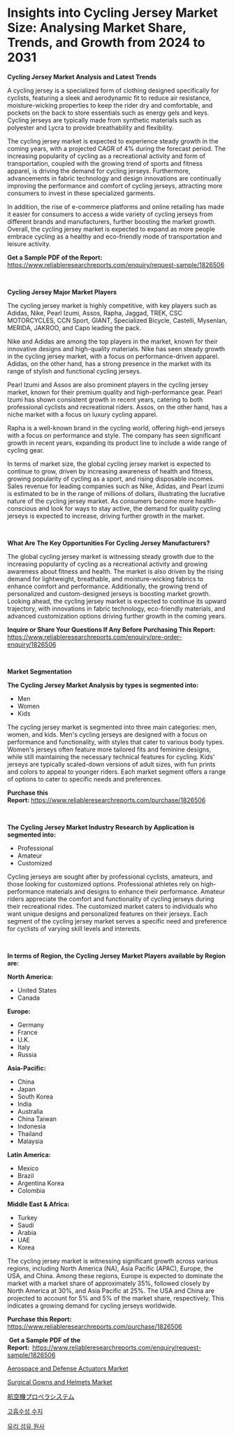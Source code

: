 <p><h1>Insights into Cycling Jersey Market Size: Analysing Market Share, Trends, and Growth from 2024 to 2031</h1></p><p><strong>Cycling Jersey Market Analysis and Latest Trends</strong></p>
<p><p>A cycling jersey is a specialized form of clothing designed specifically for cyclists, featuring a sleek and aerodynamic fit to reduce air resistance, moisture-wicking properties to keep the rider dry and comfortable, and pockets on the back to store essentials such as energy gels and keys. Cycling jerseys are typically made from synthetic materials such as polyester and Lycra to provide breathability and flexibility.</p><p>The cycling jersey market is expected to experience steady growth in the coming years, with a projected CAGR of 4% during the forecast period. The increasing popularity of cycling as a recreational activity and form of transportation, coupled with the growing trend of sports and fitness apparel, is driving the demand for cycling jerseys. Furthermore, advancements in fabric technology and design innovations are continually improving the performance and comfort of cycling jerseys, attracting more consumers to invest in these specialized garments.</p><p>In addition, the rise of e-commerce platforms and online retailing has made it easier for consumers to access a wide variety of cycling jerseys from different brands and manufacturers, further boosting the market growth. Overall, the cycling jersey market is expected to expand as more people embrace cycling as a healthy and eco-friendly mode of transportation and leisure activity.</p></p>
<p><strong>Get a Sample PDF of the Report:&nbsp;</strong> <a href="https://www.reliableresearchreports.com/enquiry/request-sample/1826506">https://www.reliableresearchreports.com/enquiry/request-sample/1826506</a></p>
<p>&nbsp;</p>
<p><strong>Cycling Jersey Major Market Players</strong></p>
<p><p>The cycling jersey market is highly competitive, with key players such as Adidas, Nike, Pearl Izumi, Assos, Rapha, Jaggad, TREK, CSC MOTORCYCLES, CCN Sport, GIANT, Specialized Bicycle, Castelli, Mysenlan, MERIDA, JAKROO, and Capo leading the pack. </p><p>Nike and Adidas are among the top players in the market, known for their innovative designs and high-quality materials. Nike has seen steady growth in the cycling jersey market, with a focus on performance-driven apparel. Adidas, on the other hand, has a strong presence in the market with its range of stylish and functional cycling jerseys.</p><p>Pearl Izumi and Assos are also prominent players in the cycling jersey market, known for their premium quality and high-performance gear. Pearl Izumi has shown consistent growth in recent years, catering to both professional cyclists and recreational riders. Assos, on the other hand, has a niche market with a focus on luxury cycling apparel.</p><p>Rapha is a well-known brand in the cycling world, offering high-end jerseys with a focus on performance and style. The company has seen significant growth in recent years, expanding its product line to include a wide range of cycling gear.</p><p>In terms of market size, the global cycling jersey market is expected to continue to grow, driven by increasing awareness of health and fitness, growing popularity of cycling as a sport, and rising disposable incomes. Sales revenue for leading companies such as Nike, Adidas, and Pearl Izumi is estimated to be in the range of millions of dollars, illustrating the lucrative nature of the cycling jersey market. As consumers become more health-conscious and look for ways to stay active, the demand for quality cycling jerseys is expected to increase, driving further growth in the market.</p></p>
<p>&nbsp;</p>
<p><strong>What Are The Key Opportunities For Cycling Jersey Manufacturers?</strong></p>
<p><p>The global cycling jersey market is witnessing steady growth due to the increasing popularity of cycling as a recreational activity and growing awareness about fitness and health. The market is also driven by the rising demand for lightweight, breathable, and moisture-wicking fabrics to enhance comfort and performance. Additionally, the growing trend of personalized and custom-designed jerseys is boosting market growth. Looking ahead, the cycling jersey market is expected to continue its upward trajectory, with innovations in fabric technology, eco-friendly materials, and advanced customization options driving further growth in the coming years.</p></p>
<p><strong>Inquire or Share Your Questions If Any Before Purchasing This Report:</strong> <a href="https://www.reliableresearchreports.com/enquiry/pre-order-enquiry/1826506">https://www.reliableresearchreports.com/enquiry/pre-order-enquiry/1826506</a></p>
<p>&nbsp;</p>
<p><strong>Market Segmentation</strong></p>
<p><strong>The Cycling Jersey Market Analysis by types is segmented into:</strong></p>
<p><ul><li>Men</li><li>Women</li><li>Kids</li></ul></p>
<p><p>The cycling jersey market is segmented into three main categories: men, women, and kids. Men's cycling jerseys are designed with a focus on performance and functionality, with styles that cater to various body types. Women's jerseys often feature more tailored fits and feminine designs, while still maintaining the necessary technical features for cycling. Kids' jerseys are typically scaled-down versions of adult sizes, with fun prints and colors to appeal to younger riders. Each market segment offers a range of options to cater to specific needs and preferences.</p></p>
<p><strong>Purchase this Report:&nbsp;</strong><a href="https://www.reliableresearchreports.com/purchase/1826506">https://www.reliableresearchreports.com/purchase/1826506</a></p>
<p>&nbsp;</p>
<p><strong>The Cycling Jersey Market Industry Research by Application is segmented into:</strong></p>
<p><ul><li>Professional</li><li>Amateur</li><li>Customized</li></ul></p>
<p><p>Cycling jerseys are sought after by professional cyclists, amateurs, and those looking for customized options. Professional athletes rely on high-performance materials and designs to enhance their performance. Amateur riders appreciate the comfort and functionality of cycling jerseys during their recreational rides. The customized market caters to individuals who want unique designs and personalized features on their jerseys. Each segment of the cycling jersey market serves a specific need and preference for cyclists of varying skill levels and interests.</p></p>
<p>&nbsp;</p>
<p><strong>In terms of Region, the Cycling Jersey Market Players available by Region are:</strong></p>
<p>
    <p> <strong> North America: </strong>
        <ul>
            <li>United States</li>
            <li>Canada</li>
        </ul>
        </p> 
    <p> <strong> Europe: </strong>
        <ul>
            <li>Germany</li>
            <li>France</li>
            <li>U.K.</li>
            <li>Italy</li>
            <li>Russia</li>
        </ul>
        </p> 
    <p> <strong> Asia-Pacific: </strong>
        <ul>
            <li>China</li>
            <li>Japan</li>
            <li>South Korea</li>
            <li>India</li>
            <li>Australia</li>
            <li>China Taiwan</li>
            <li>Indonesia</li>
            <li>Thailand</li>
            <li>Malaysia</li>
        </ul>
        </p> 
    <p> <strong> Latin America: </strong>
        <ul>
            <li>Mexico</li>
            <li>Brazil</li>
            <li>Argentina Korea</li>
            <li>Colombia</li>
        </ul>
        </p> 
    <p> <strong> Middle East & Africa: </strong>
        <ul>
            <li>Turkey</li>
            <li>Saudi</li>
            <li>Arabia</li>
            <li>UAE</li>
            <li>Korea</li>
        </ul>
    </p>
    </p>
<p><p>The cycling jersey market is witnessing significant growth across various regions, including North America (NA), Asia Pacific (APAC), Europe, the USA, and China. Among these regions, Europe is expected to dominate the market with a market share of approximately 35%, followed closely by North America at 30%, and Asia Pacific at 25%. The USA and China are projected to account for 5% and 5% of the market share, respectively. This indicates a growing demand for cycling jerseys worldwide.</p></p>
<p><strong>Purchase this Report: </strong><a href="https://www.reliableresearchreports.com/purchase/1826506">https://www.reliableresearchreports.com/purchase/1826506</a></p>
<p>&nbsp;<strong>Get a Sample PDF of the Report:&nbsp;&nbsp;</strong><a href="https://www.reliableresearchreports.com/enquiry/request-sample/1826506">https://www.reliableresearchreports.com/enquiry/request-sample/1826506</a></p>
<p><strong></strong></p>
<p><p><a href="https://issuu.com/reportprime-2/docs/aerospace-and-defense-actuators-market-size-2030.p">Aerospace and Defense Actuators Market</a></p><p><a href="https://issuu.com/reportprime-2/docs/surgical-gowns-and-helmets-market-size-2030.pptx">Surgical Gowns and Helmets Market</a></p><p><a href="https://github.com/adcxff01450218/Market-Research-Report-List-1/blob/main/81990494131.md">航空機プロペラシステム</a></p><p><a href="https://github.com/vsn7qpua81q/Market-Research-Report-List-1/blob/main/18350983734.md">고흡수성 수지</a></p><p><a href="https://github.com/trmesnao7959541/Market-Research-Report-List-1/blob/main/29200823733.md">유리 섬유 원사</a></p></p>